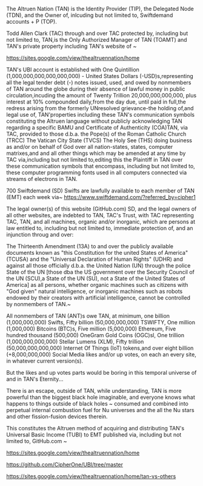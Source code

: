 The Altruen Nation (TAN) is the Identity Provider (TIP), the Delegated Node (TDN), and the Owner of, inlcuding but not limited to, Swiftdemand accounts + P (TOP).

Todd Allen Clark (TAC) through and over TAC protected by, including but not limited to, TAN,is the Only Authorized Manager of TAN (TOAMT) and TAN's private property including TAN's website of ~ 

https://sites.google.com/view/thealtruennation/home

TAN's UBI account is established with One Quintillion (1,000,000,000,000,000,000) - United States Dollars (-USD)s,representing all the legal tender debt (-) notes issued, used, and owed by nonmembers of TAN around the globe during their absence of lawful money in public circulation,incuding the amount of Twenty Trillion 20,000,000,000,000, plus interest at 10% compounded daily,from the day due, until paid in full,the redress arising from the formerly UNresolved grievance-the holding of,and legal use of, TAN'properties including these TAN's communication symbols constituting the Altruen language without publicly acknowledging TAN regarding a specific BAMU and Certificate of Authenticity (COA)TAN, via TAC, provided to those d.b.a. the Pope(s) of the Roman Catholic Church (TRCC) The Vatican City State (TVCS) The Holy See (THS) doing business as and/or on behalf of God over all nation-states, states, computer matrixes,and and all other things which may be amended at any time by TAC via,including but not limited to,editing this the Plaintiff in TAN over these communication symbols that encompass, including but not limited to, these computer programming fonts used in all computers connected via streams of electrons in TAN.

700 Swiftdemand (SD) Swifts are lawfully available to each member of TAN (EMT) each week via~ https://www.swiftdemand.com/?referred_by=cipher1

The legal owner(s) of this website (GitHub.com) SD, and the legal owners of all other websites, are indebted to TAN, TAC's Trust, with TAC representing TAC, TAN, and all machines, organic and/or inorganic, which are persons at law entitled to, including but not limited to, immediate protection of, and an injunction throug and over:

The Thirteenth Amendment (13A) to and over the publicly available documents known as "this Constitution for the united States of America" (TCUSA) and the "Universal Declaration of Human Rights" (UDHR) and against all those officially d.b.a. the United Nation (UN) through the police State of the UN [those dba the US government over the Security Council of the UN (SCU),a State of the UN (SU), not a State of the United States of America] as all persons, whether organic machines such as citizens with "God given" natural intelligence, or inorganic machines such as robots  endowed by their creators with artificial intelligence, cannot be controlled by nonmembers of TAN.~

All nonmembers of TAN (ANT)s owe TAN, at minimum, one billion (1,000,000,000) Swifts, Fifty billion (50,000,000,000) TSWIFTY, One million (1,000,000) Bitcoins (BTC)s, Five million (5,000,000) Ethereum, Five hundred thousand (500,000) OneGram Gold Coins (OGC)sl, One trillion (1,000,000,000,000) Stellar Lumens (XLM), Fifty trillion (50,000,000,000,000) Internet Of Things (IoT) tokens,and over eight billion (+8,000,000,000) Social Media likes and/or up votes, on each an every site, in whatever current version(s).

But the likes and up votes parts would be boring in this temporal universe of and in TAN's Eternity...

There is an escape, outside of TAN, while understanding, TAN is more powerful than the biggest black hole imaginable, and everyone knows what happens to things outside of black holes ~ consumed and combined into perpetual internal combustion fuel for Nu universes and the all the Nu stars and other fission-fusion devices therein.

This constitutes the Altruen method of acquiring and  distributing TAN's Universal Basic Income (TUBI) to EMT published via, including but not limited to, GitHub.com ~

https://sites.google.com/view/thealtruennation/home

https://github.com/CipherOne/UBI/tree/master

https://sites.google.com/view/thealtruennation/home/tan-vs-others
